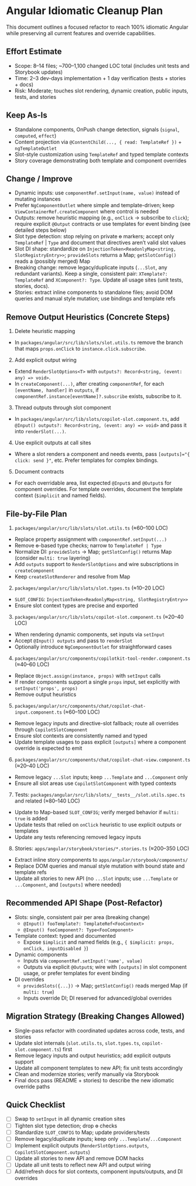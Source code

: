 # Angular Idiomatic Cleanup Plan

This document outlines a focused refactor to reach 100% idiomatic Angular while preserving all current features and override capabilities.

## Effort Estimate

- Scope: 8–14 files; ~700–1,100 changed LOC total (includes unit tests and Storybook updates)
- Time: 2–3 dev-days implementation + 1 day verification (tests + stories + docs)
- Risk: Moderate; touches slot rendering, dynamic creation, public inputs, tests, and stories

## Keep As-Is

- Standalone components, OnPush change detection, signals (`signal`, `computed`, `effect`)
- Content projection via `@ContentChild(..., { read: TemplateRef })` + `ngTemplateOutlet`
- Slot-style customization using `TemplateRef` and typed template contexts
- Story coverage demonstrating both template and component overrides

## Change / Improve

- Dynamic inputs: use `componentRef.setInput(name, value)` instead of mutating instances
- Prefer `NgComponentOutlet` where simple and template-driven; keep `ViewContainerRef.createComponent` where control is needed
- Outputs: remove heuristic mapping (e.g., `onClick` → subscribe to `click`); require explicit `@Output` contracts or use templates for event binding (see detailed steps below)
- Slot type detection: stop relying on private ɵ markers; accept only `TemplateRef` | `Type` and document that directives aren’t valid slot values
- Slot DI shape: standardize on `InjectionToken<ReadonlyMap<string, SlotRegistryEntry>>`; `provideSlots` returns a Map; `getSlotConfig()` reads a (possibly merged) Map
- Breaking change: remove legacy/duplicate inputs (`...Slot`, any redundant variants). Keep a single, consistent pair: `XTemplate?: TemplateRef` and `XComponent?: Type`. Update all usage sites (unit tests, stories, docs).
- Stories: extract inline components to standalone files; avoid DOM queries and manual style mutation; use bindings and template refs

## Remove Output Heuristics (Concrete Steps)

1) Delete heuristic mapping
- In `packages/angular/src/lib/slots/slot.utils.ts` remove the branch that maps `props.onClick` to `instance.click.subscribe`.

2) Add explicit output wiring
- Extend `RenderSlotOptions<T>` with `outputs?: Record<string, (event: any) => void>`.
- In `createComponent(...)`, after creating `componentRef`, for each `[eventName, handler]` in `outputs`, if `componentRef.instance[eventName]?.subscribe` exists, subscribe to it.

3) Thread outputs through slot component
- In `packages/angular/src/lib/slots/copilot-slot.component.ts`, add `@Input() outputs?: Record<string, (event: any) => void>` and pass it into `renderSlot(...)`.

4) Use explicit outputs at call sites
- Where a slot renders a component and needs events, pass `[outputs]="{ click: send }"`, etc. Prefer templates for complex bindings.

5) Document contracts
- For each overridable area, list expected `@Input`s and `@Output`s for component overrides. For template overrides, document the template context (`$implicit` and named fields).

## File-by-File Plan

1) `packages/angular/src/lib/slots/slot.utils.ts` (≈60–100 LOC)
- Replace property assignment with `componentRef.setInput(...)`
- Remove ɵ-based type checks; narrow to `TemplateRef | Type`
- Normalize DI: `provideSlots` → Map; `getSlotConfig()` returns Map (consider `multi: true` layering)
- Add `outputs` support to `RenderSlotOptions` and wire subscriptions in `createComponent`
- Keep `createSlotRenderer` and resolve from Map

2) `packages/angular/src/lib/slots/slot.types.ts` (≈10–20 LOC)
- `SLOT_CONFIG`: `InjectionToken<ReadonlyMap<string, SlotRegistryEntry>>`
- Ensure slot context types are precise and exported

3) `packages/angular/src/lib/slots/copilot-slot.component.ts` (≈20–40 LOC)
- When rendering dynamic components, set inputs via `setInput`
- Accept `@Input() outputs` and pass to `renderSlot`
- Optionally introduce `NgComponentOutlet` for straightforward cases

4) `packages/angular/src/components/copilotkit-tool-render.component.ts` (≈40–60 LOC)
- Replace `Object.assign(instance, props)` with `setInput` calls
- If render components support a single `props` input, set explicitly with `setInput('props', props)`
- Remove output heuristics

5) `packages/angular/src/components/chat/copilot-chat-input.component.ts` (≈60–100 LOC)
- Remove legacy inputs and directive-slot fallback; route all overrides through `CopilotSlotComponent`
- Ensure slot contexts are consistently named and typed
- Update template usages to pass explicit `[outputs]` where a component override is expected to emit

6) `packages/angular/src/components/chat/copilot-chat-view.component.ts` (≈20–40 LOC)
- Remove legacy `...Slot` inputs; keep `...Template` and `...Component` only
- Ensure all slot areas use `CopilotSlotComponent` with typed contexts

7) Tests: `packages/angular/src/lib/slots/__tests__/slot.utils.spec.ts` and related (≈80–140 LOC)
- Update to Map-based `SLOT_CONFIG`; verify merged behavior if `multi: true` is added
- Update tests that relied on `onClick` heuristic to use explicit outputs or templates
- Update any tests referencing removed legacy inputs

8) Stories: `apps/angular/storybook/stories/*.stories.ts` (≈200–350 LOC)
- Extract inline story components to `apps/angular/storybook/components/`
- Replace DOM queries and manual style mutation with bound state and template refs
- Update all stories to new API (no `...Slot` inputs; use `...Template` or `...Component`, and `[outputs]` where needed)

## Recommended API Shape (Post-Refactor)

- Slots: single, consistent pair per area (breaking change)
  - `@Input() fooTemplate?: TemplateRef<FooContext>`
  - `@Input() fooComponent?: Type<FooComponent>`
- Template context: typed and documented
  - Expose `$implicit` and named fields (e.g., `{ $implicit: props, onClick, inputDisabled }`)
- Dynamic components
  - Inputs via `componentRef.setInput('name', value)`
  - Outputs via explicit `@Output`s; wire with `[outputs]` in slot component usage, or prefer templates for event binding
- DI overrides
  - `provideSlots({...})` → Map; `getSlotConfig()` reads merged Map (if `multi: true`)
  - Inputs override DI; DI reserved for advanced/global overrides

## Migration Strategy (Breaking Changes Allowed)

- Single-pass refactor with coordinated updates across code, tests, and stories
- Update slot internals (`slot.utils.ts`, `slot.types.ts`, `copilot-slot.component.ts`) first
- Remove legacy inputs and output heuristics; add explicit outputs support
- Update all component templates to new API; fix unit tests accordingly
- Clean and modernize stories; verify manually via Storybook
- Final docs pass (README + stories) to describe the new idiomatic override paths

## Quick Checklist

- [ ] Swap to `setInput` in all dynamic creation sites
- [ ] Tighten slot type detection; drop ɵ checks
- [ ] Standardize `SLOT_CONFIG` to Map; update providers/tests
- [ ] Remove legacy/duplicate inputs; keep only `...Template`/`...Component`
- [ ] Implement explicit outputs (`RenderSlotOptions.outputs`, `CopilotSlotComponent.outputs`)
- [ ] Update all stories to new API and remove DOM hacks
- [ ] Update all unit tests to reflect new API and output wiring
- [ ] Add/refresh docs for slot contexts, component inputs/outputs, and DI overrides
